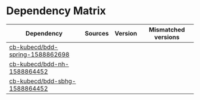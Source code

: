 # Dependency Matrix

Dependency | Sources | Version | Mismatched versions
---------- | ------- | ------- | -------------------
[cb-kubecd/bdd-spring-1588862698](https://github.com/cb-kubecd/bdd-spring-1588862698.git) |  | []() | 
[cb-kubecd/bdd-nh-1588864452](https://github.com/cb-kubecd/bdd-nh-1588864452.git) |  | []() | 
[cb-kubecd/bdd-sbhg-1588864452](https://github.com/cb-kubecd/bdd-sbhg-1588864452.git) |  | []() | 
